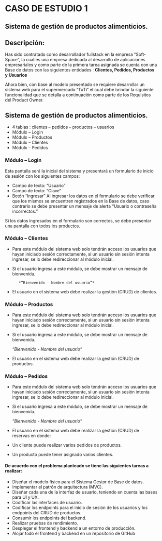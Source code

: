 # CASO DE ESTUDIO 1
## Sistema de gestión de productos alimenticios.
## Descripción: 
Has sido contratado como desarrollador fullstack en la empresa “Soft-Space”, la cual
es una empresa dedicada al desarrollo de aplicaciones empresariales y como parte de la primera
tarea asignada se cuenta con una Base de datos con las siguientes entidades : **Clientes, Pedidos,
Productos y Usuarios**

Ahora bien, con base al modelo presentado se requiere desarrollar un sistema web para el
supermercado “TuTi” el cual debe brindar la siguiente funcionalidad que se detalla a continuación
como parte de los Requisitos del Product Owner.
## Sistema de gestión de productos alimenticios.
-  4 tablas : clientes – pedidos – productos – usuarios
- Módulo – Login
- Módulo – Productos
- Módulo – Clientes
- Módulo – Pedidos
### Módulo – Login
Esta pantalla será la inicial del sistema y presentará un formulario de inicio de sesión con los
siguientes campos:
- Campo de texto: “Usuario”
- Campo de texto: “Clave”
- Botón “Ingresar”
Al ingresar los datos en el formulario se debe verificar que los mismos se encuentren registrados en
la Base de datos, caso contrario se debe presentar un mensaje de alerta “Usuario o contraseña
incorrectos.”

Si los datos ingresados en el formulario son correctos, se debe presentar una pantalla con todos los
productos.
### Módulo – Clientes
- Para este módulo del sistema web solo tendrán acceso los usuarios que hayan iniciado sesión correctamente, si un usuario sin sesión intenta ingresar, se lo debe redireccionar al módulo inicial.
- Si el usuario ingresa a este módulo, se debe mostrar un mensaje de bienvenida.
     
         *“Bienvenido - Nombre del usuario”*
- El usuario en el sistema web debe realizar la gestión (CRUD) de clientes.
### Módulo – Productos
- Para este módulo del sistema web solo tendrán acceso los usuarios que hayan iniciado sesión correctamente, si un usuario sin sesión intenta ingresar, se lo debe redireccionar al módulo inicial.
- Si el usuario ingresa a este módulo, se debe mostrar un mensaje de bienvenida.
 
   *“Bienvenido - Nombre del usuario”*
- El usuario en el sistema web debe realizar la gestión (CRUD) de productos.
### Módulo – Pedidos
- Para este módulo del sistema web solo tendrán acceso los usuarios que hayan iniciado sesión correctamente, si un usuario sin sesión intenta ingresar, se lo debe redireccionar al módulo inicial.
- Si el usuario ingresa a este módulo, se debe mostrar un mensaje de bienvenida. 
  
    *“Bienvenido - Nombre del usuario”*
-  El usuario en el sistema web debe realizar la gestión (CRUD) de reservas en donde:
- Un cliente puede realizar varios pedidos de productos.
- Un producto puede tener asignado varios clientes.
#### De acuerdo con el problema planteado se tiene las siguientes tareas a realizar:
- Diseñar el modelo físico para el Sistema Gestor de Base de datos.
- Implementar el patrón de arquitectura (MVC).
- Diseñar cada una de la interfaz de usuario, teniendo en cuenta las bases para UI y UX.
- Codificar las interfaces de usuario.
- Codificar los endpoints para el inicio de sesión de los usuarios y los endpoints del CRUD de productos.
- Consumir los endpoints del backend.
- Realizar pruebas de rendimiento.
- Desplegar el frontend y backend a un entorno de producción.
- Alojar todo el frontend y backend en un repositorio de GitHub 
